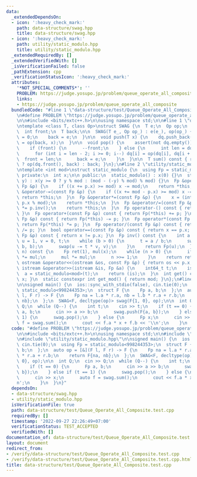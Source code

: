```yaml
---
data:
  _extendedDependsOn:
  - icon: ':heavy_check_mark:'
    path: data-structure/swag.hpp
    title: data-structure/swag.hpp
  - icon: ':heavy_check_mark:'
    path: utility/static_modulo.hpp
    title: utility/static_modulo.hpp
  _extendedRequiredBy: []
  _extendedVerifiedWith: []
  _isVerificationFailed: false
  _pathExtension: cpp
  _verificationStatusIcon: ':heavy_check_mark:'
  attributes:
    '*NOT_SPECIAL_COMMENTS*': ''
    PROBLEM: https://judge.yosupo.jp/problem/queue_operate_all_composite
    links:
    - https://judge.yosupo.jp/problem/queue_operate_all_composite
  bundledCode: "#line 1 \"data-structure/test/Queue_Operate_All_Composite.test.cpp\"\
    \n#define PROBLEM \"https://judge.yosupo.jp/problem/queue_operate_all_composite\"\
    \n\n#include <bits/extc++.h>\n\nusing namespace std;\n\n#line 1 \"data-structure/swag.hpp\"\
    \ntemplate <class T, class Op>\nstruct SWAG {\n  T e;\n  Op op;\n  deque<T> dq;\n\
    \  int front;\n  T back;\n\n  SWAG(T e_, Op op_) : e(e_), op(op_) {\n    front\
    \ = 0;\n    back = e;\n  }\n\n  void push(T x) {\n    dq.push_back(x);\n    back\
    \ = op(back, x);\n  }\n\n  void pop() {\n    assert(not dq.empty());\n    dq.pop_front();\n\
    \    if (front) {\n      --front;\n    } else {\n      int len = dq.size();\n\
    \      for (int i = len - 2; i >= 0; i--) dq[i] = op(dq[i], dq[i + 1]);\n    \
    \  front = len;\n      back = e;\n    }\n  }\n\n  T sum() const { return front\
    \ ? op(dq.front(), back) : back; }\n};\n#line 2 \"utility/static_modulo.hpp\"\n\
    \ntemplate <int mod>\nstruct static_modulo {\n  using Fp = static_modulo;\n\n\
    \ private:\n  int x;\n\n public:\n  static_modulo() : x(0) {}\n  static_modulo(int64_t\
    \ y) : x(y >= 0 ? y % mod : (mod - (-y) % mod) % mod) {}\n  Fp &operator+=(const\
    \ Fp &p) {\n    if ((x += p.x) >= mod) x -= mod;\n    return *this;\n  }\n  Fp\
    \ &operator-=(const Fp &p) {\n    if ((x += mod - p.x) >= mod) x -= mod;\n   \
    \ return *this;\n  }\n  Fp &operator*=(const Fp &p) {\n    x = (int)(1ll * x *\
    \ p.x % mod);\n    return *this;\n  }\n  Fp &operator/=(const Fp &p) {\n    *this\
    \ *= p.inv();\n    return *this;\n  }\n  Fp operator-() const { return Fp(-x);\
    \ }\n  Fp operator+(const Fp &p) const { return Fp(*this) += p; }\n  Fp operator-(const\
    \ Fp &p) const { return Fp(*this) -= p; }\n  Fp operator*(const Fp &p) const {\
    \ return Fp(*this) *= p; }\n  Fp operator/(const Fp &p) const { return Fp(*this)\
    \ /= p; }\n  bool operator==(const Fp &p) const { return x == p.x; }\n  bool operator!=(const\
    \ Fp &p) const { return x != p.x; }\n  Fp inv() const {\n    int a = x, b = mod,\
    \ u = 1, v = 0, t;\n    while (b > 0) {\n      t = a / b;\n      swap(a -= t *\
    \ b, b);\n      swap(u -= t * v, v);\n    }\n    return Fp(u);\n  }\n  Fp pow(int64_t\
    \ n) const {\n    Fp ret(1), mul(x);\n    while (n > 0) {\n      if (n & 1) ret\
    \ *= mul;\n      mul *= mul;\n      n >>= 1;\n    }\n    return ret;\n  }\n  friend\
    \ ostream &operator<<(ostream &os, const Fp &p) { return os << p.x; }\n  friend\
    \ istream &operator>>(istream &is, Fp &a) {\n    int64_t t;\n    is >> t;\n  \
    \  a = static_modulo<mod>(t);\n    return (is);\n  }\n  int get() const { return\
    \ x; }\n  static constexpr int get_mod() { return mod; }\n};\n#line 9 \"data-structure/test/Queue_Operate_All_Composite.test.cpp\"\
    \n\nsigned main() {\n  ios::sync_with_stdio(false), cin.tie(0);\n  using Fp =\
    \ static_modulo<998244353>;\n  struct F {\n    Fp a, b;\n  };\n  auto op = [&](F\
    \ l, F r) -> F {\n    Fp na = l.a * r.a, nb = l.b * r.a + r.b;\n    return F{na,\
    \ nb};\n  };\n  SWAG<F, decltype(op)> swag(F{1, 0}, op);\n\n  int Q;\n  cin >>\
    \ Q;\n  while (Q--) {\n    int t;\n    cin >> t;\n    if (t == 0) {\n      Fp\
    \ a, b;\n      cin >> a >> b;\n      swag.push(F{a, b});\n    } else if (t ==\
    \ 1) {\n      swag.pop();\n    } else {\n      Fp x;\n      cin >> x;\n      auto\
    \ f = swag.sum();\n      cout << f.a * x + f.b << '\\n';\n    }\n  }\n}\n"
  code: "#define PROBLEM \"https://judge.yosupo.jp/problem/queue_operate_all_composite\"\
    \n\n#include <bits/extc++.h>\n\nusing namespace std;\n\n#include \"data-structure/swag.hpp\"\
    \n#include \"utility/static_modulo.hpp\"\n\nsigned main() {\n  ios::sync_with_stdio(false),\
    \ cin.tie(0);\n  using Fp = static_modulo<998244353>;\n  struct F {\n    Fp a,\
    \ b;\n  };\n  auto op = [&](F l, F r) -> F {\n    Fp na = l.a * r.a, nb = l.b\
    \ * r.a + r.b;\n    return F{na, nb};\n  };\n  SWAG<F, decltype(op)> swag(F{1,\
    \ 0}, op);\n\n  int Q;\n  cin >> Q;\n  while (Q--) {\n    int t;\n    cin >> t;\n\
    \    if (t == 0) {\n      Fp a, b;\n      cin >> a >> b;\n      swag.push(F{a,\
    \ b});\n    } else if (t == 1) {\n      swag.pop();\n    } else {\n      Fp x;\n\
    \      cin >> x;\n      auto f = swag.sum();\n      cout << f.a * x + f.b << '\\\
    n';\n    }\n  }\n}"
  dependsOn:
  - data-structure/swag.hpp
  - utility/static_modulo.hpp
  isVerificationFile: true
  path: data-structure/test/Queue_Operate_All_Composite.test.cpp
  requiredBy: []
  timestamp: '2022-09-27 22:26:49+07:00'
  verificationStatus: TEST_ACCEPTED
  verifiedWith: []
documentation_of: data-structure/test/Queue_Operate_All_Composite.test.cpp
layout: document
redirect_from:
- /verify/data-structure/test/Queue_Operate_All_Composite.test.cpp
- /verify/data-structure/test/Queue_Operate_All_Composite.test.cpp.html
title: data-structure/test/Queue_Operate_All_Composite.test.cpp
---
```

